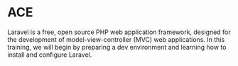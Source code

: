 # ACE
Laravel is a free, open source PHP web application framework, designed for the development of model-view-controller (MVC) web applications. In this training, we will begin by preparing a dev environment and learning how to install and configure Laravel.
